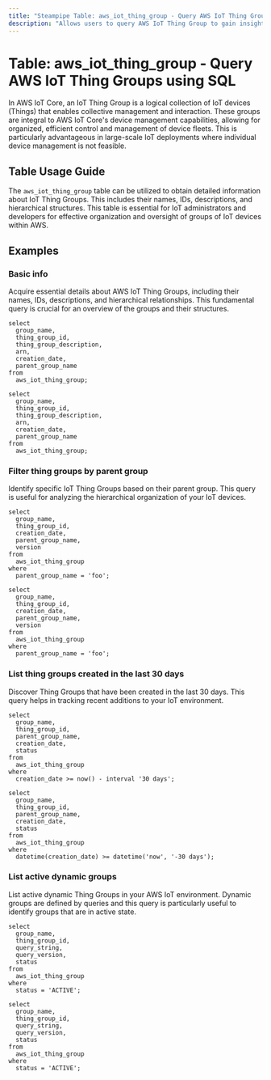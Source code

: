 ```yaml
---
title: "Steampipe Table: aws_iot_thing_group - Query AWS IoT Thing Group using SQL"
description: "Allows users to query AWS IoT Thing Group to gain insights into each group's configuration, including ARN, creation date, version of the group, and parent of the groups."
---
```


# Table: aws_iot_thing_group - Query AWS IoT Thing Groups using SQL

In AWS IoT Core, an IoT Thing Group is a logical collection of IoT devices (Things) that enables collective management and interaction. These groups are integral to AWS IoT Core's device management capabilities, allowing for organized, efficient control and management of device fleets. This is particularly advantageous in large-scale IoT deployments where individual device management is not feasible.

## Table Usage Guide

The `aws_iot_thing_group` table can be utilized to obtain detailed information about IoT Thing Groups. This includes their names, IDs, descriptions, and hierarchical structures. This table is essential for IoT administrators and developers for effective organization and oversight of groups of IoT devices within AWS.

## Examples

### Basic info
Acquire essential details about AWS IoT Thing Groups, including their names, IDs, descriptions, and hierarchical relationships. This fundamental query is crucial for an overview of the groups and their structures.

```sql+postgres
select
  group_name,
  thing_group_id,
  thing_group_description,
  arn,
  creation_date,
  parent_group_name
from
  aws_iot_thing_group;
```

```sql+sqlite
select
  group_name,
  thing_group_id,
  thing_group_description,
  arn,
  creation_date,
  parent_group_name
from
  aws_iot_thing_group;
```

### Filter thing groups by parent group
Identify specific IoT Thing Groups based on their parent group. This query is useful for analyzing the hierarchical organization of your IoT devices.

```sql+postgres
select
  group_name,
  thing_group_id,
  creation_date,
  parent_group_name,
  version
from
  aws_iot_thing_group
where
  parent_group_name = 'foo';
```

```sql+sqlite
select
  group_name,
  thing_group_id,
  creation_date,
  parent_group_name,
  version
from
  aws_iot_thing_group
where
  parent_group_name = 'foo';
```

### List thing groups created in the last 30 days
Discover Thing Groups that have been created in the last 30 days. This query helps in tracking recent additions to your IoT environment.

```sql+postgres
select
  group_name,
  thing_group_id,
  parent_group_name,
  creation_date,
  status
from
  aws_iot_thing_group
where
  creation_date >= now() - interval '30 days';
```

```sql+sqlite
select
  group_name,
  thing_group_id,
  parent_group_name,
  creation_date,
  status
from
  aws_iot_thing_group
where
  datetime(creation_date) >= datetime('now', '-30 days');
```

### List active dynamic groups
List active dynamic Thing Groups in your AWS IoT environment. Dynamic groups are defined by queries and this query is particularly useful to identify groups that are in active state.

```sql+postgres
select
  group_name,
  thing_group_id,
  query_string,
  query_version,
  status
from
  aws_iot_thing_group
where
  status = 'ACTIVE';
```

```sql+sqlite
select
  group_name,
  thing_group_id,
  query_string,
  query_version,
  status
from
  aws_iot_thing_group
where
  status = 'ACTIVE';
```
